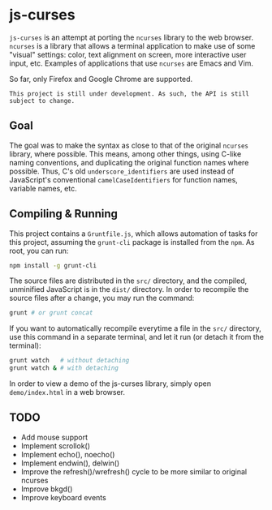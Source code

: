 # js-curses

`js-curses` is an attempt at porting the `ncurses` library to the web browser.
`ncurses` is a library that allows a terminal application to make use of some
"visual" settings: color, text alignment on screen, more interactive user input,
etc. Examples of applications that use `ncurses` are Emacs and Vim.

So far, only Firefox and Google Chrome are supported.

```
This project is still under development. As such, the API is still subject to change.
```

## Goal

The goal was to make the syntax as close to that of the original `ncurses`
library, where possible. This means, among other things, using C-like naming
conventions, and duplicating the original function names where possible. Thus,
C's old `underscore_identifiers` are used instead of JavaScript's conventional
`camelCaseIdentifiers` for function names, variable names, etc.

## Compiling & Running

This project contains a `Gruntfile.js`, which allows automation of tasks for
this project, assuming the `grunt-cli` package is installed from the `npm`. As
root, you can run:

```bash
npm install -g grunt-cli
```

The source files are distributed in the `src/` directory, and the compiled,
unminified JavaScript is in the `dist/` directory. In order to recompile the
source files after a change, you may run the command:

```bash
grunt # or grunt concat
```

If you want to automatically recompile everytime a file in the `src/` directory,
use this command in a separate terminal, and let it run (or detach it from the
terminal):

```bash
grunt watch   # without detaching
grunt watch & # with detaching
```

In order to view a demo of the js-curses library, simply open `demo/index.html`
in a web browser.

## TODO

* Add mouse support
* Implement scrollok()
* Implement echo(), noecho()
* Implement endwin(), delwin()
* Improve the refresh()/wrefresh() cycle to be more similar to original ncurses
* Improve bkgd()
* Improve keyboard events

